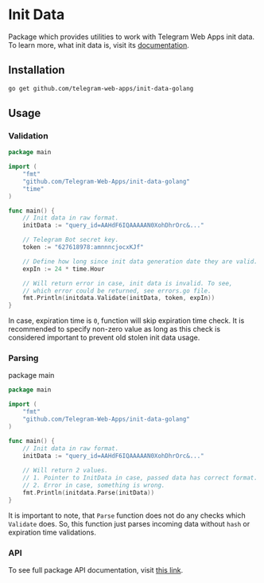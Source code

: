 # Init Data

Package which provides utilities to work with Telegram Web Apps init data.
To learn more, what init data is, visit its [documentation](https://github.com/Telegram-Web-Apps/documentation/blob/master/init-data.md).

## Installation

```bash
go get github.com/telegram-web-apps/init-data-golang
```

## Usage

### Validation

```go
package main

import (
	"fmt"
	"github.com/Telegram-Web-Apps/init-data-golang"
	"time"
)

func main() {
	// Init data in raw format.
	initData := "query_id=AAHdF6IQAAAAAN0XohDhrOrc&..."

	// Telegram Bot secret key.
	token := "627618978:amnnncjocxKJf"

	// Define how long since init data generation date they are valid.
	expIn := 24 * time.Hour

	// Will return error in case, init data is invalid. To see,
	// which error could be returned, see errors.go file.
	fmt.Println(initdata.Validate(initData, token, expIn))
}
```

In case, expiration time is `0`, function will skip expiration time check. It
is recommended to specify non-zero value as long as this check is considered
important to prevent old stolen init data usage. 

### Parsing

package main

```go
package main

import (
    "fmt"
    "github.com/Telegram-Web-Apps/init-data-golang"
)

func main() {
	// Init data in raw format.
	initData := "query_id=AAHdF6IQAAAAAN0XohDhrOrc&..."
	
	// Will return 2 values.
	// 1. Pointer to InitData in case, passed data has correct format.
	// 2. Error in case, something is wrong. 
	fmt.Println(initdata.Parse(initData))
}
```

It is important to note, that `Parse` function does not do any checks which
`Validate` does. So, this function just parses incoming data without `hash`
or expiration time validations.

### API

To see full package API documentation, visit [this link](https://pkg.go.dev/github.com/telegram-web-apps/init-data-golang).
